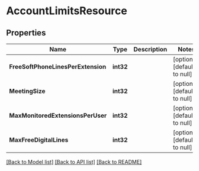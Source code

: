 # AccountLimitsResource

## Properties
Name | Type | Description | Notes
------------ | ------------- | ------------- | -------------
**FreeSoftPhoneLinesPerExtension** | **int32** |  | [optional] [default to null]
**MeetingSize** | **int32** |  | [optional] [default to null]
**MaxMonitoredExtensionsPerUser** | **int32** |  | [optional] [default to null]
**MaxFreeDigitalLines** | **int32** |  | [optional] [default to null]

[[Back to Model list]](../README.md#documentation-for-models) [[Back to API list]](../README.md#documentation-for-api-endpoints) [[Back to README]](../README.md)



